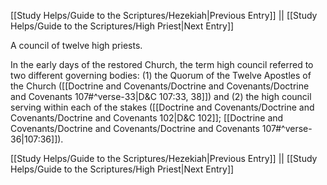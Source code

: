 [[Study Helps/Guide to the Scriptures/Hezekiah|Previous Entry]]  ||  [[Study Helps/Guide to the Scriptures/High Priest|Next Entry]]

 A council of twelve high priests.

 In the early days of the restored Church, the term high council referred to two different governing bodies: (1) the Quorum of the Twelve Apostles of the Church ([[Doctrine and Covenants/Doctrine and Covenants/Doctrine and Covenants 107#^verse-33|D&C 107:33, 38]]) and (2) the high council serving within each of the stakes ([[Doctrine and Covenants/Doctrine and Covenants/Doctrine and Covenants 102|D&C 102]]; [[Doctrine and Covenants/Doctrine and Covenants/Doctrine and Covenants 107#^verse-36|107:36]]).

[[Study Helps/Guide to the Scriptures/Hezekiah|Previous Entry]]  ||  [[Study Helps/Guide to the Scriptures/High Priest|Next Entry]]